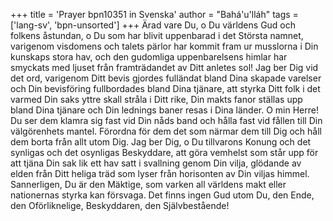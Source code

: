 +++
title = 'Prayer bpn10351 in Svenska'
author = "Bahá'u'lláh"
tags = ['lang-sv', 'bpn-unsorted']
+++
Ärad vare Du, o Du världens Gud och folkens åstundan, o Du som har blivit uppenbarad i det Största namnet, varigenom visdomens och talets pärlor har kommit fram ur musslorna i Din kunskaps stora hav, och den gudomliga uppenbarelsens himlar har smyckats med ljuset från framträdandet av Ditt anletes sol!
Jag ber Dig vid det ord, varigenom Ditt bevis gjordes fulländat bland Dina skapade varelser och Din bevisföring fullbordades bland Dina tjänare, att styrka Ditt folk i det varmed Din saks yttre skall stråla i Ditt rike, Din makts fanor ställas upp bland Dina tjänare och Din lednings baner resas i Dina länder.
O min Herre! Du ser dem klamra sig fast vid Din nåds band och hålla fast vid fållen till Din välgörenhets mantel. Förordna för dem det som närmar dem till Dig och håll dem borta från allt utom Dig.
   Jag ber Dig, o Du tillvarons Konung och det synligas och det osynligas Beskyddare, att göra vemhelst som står upp för att tjäna Din sak lik ett hav satt i svallning genom Din vilja, glödande av elden från Ditt heliga träd som lyser från horisonten av Din viljas himmel. Sannerligen, Du är den Mäktige, som varken all världens makt eller nationernas styrka kan försvaga. 
   Det finns ingen Gud utom Du, den Ende, den Oförliknelige, Beskyddaren, den Självbestående!
